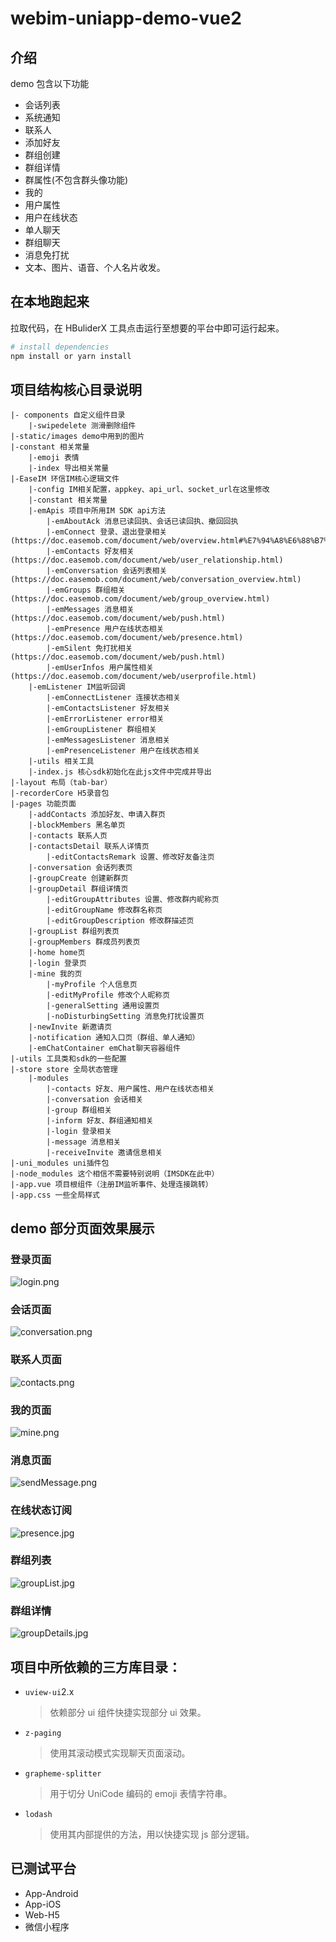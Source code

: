 # webim-uniapp-demo-vue2

## 介绍

demo 包含以下功能

- 会话列表
- 系统通知
- 联系人
- 添加好友
- 群组创建
- 群组详情
- 群属性(不包含群头像功能)
- 我的
- 用户属性
- 用户在线状态
- 单人聊天
- 群组聊天
- 消息免打扰
- 文本、图片、语音、个人名片收发。

## 在本地跑起来

拉取代码，在 HBuliderX 工具点击运行至想要的平台中即可运行起来。

```bash
# install dependencies
npm install or yarn install
```

## 项目结构核心目录说明

```shell
|- components 自定义组件目录
    |-swipedelete 测滑删除组件
|-static/images demo中用到的图片
|-constant 相关常量
    |-emoji 表情
    |-index 导出相关常量
|-EaseIM 环信IM核心逻辑文件
    |-config IM相关配置，appkey、api_url、socket_url在这里修改
    |-constant 相关常量
    |-emApis 项目中所用IM SDK api方法
		|-emAboutAck 消息已读回执、会话已读回执、撤回回执
		|-emConnect 登录、退出登录相关(https://doc.easemob.com/document/web/overview.html#%E7%94%A8%E6%88%B7%E7%99%BB%E5%BD%95)
		|-emContacts 好友相关(https://doc.easemob.com/document/web/user_relationship.html)
		|-emConversation 会话列表相关(https://doc.easemob.com/document/web/conversation_overview.html)
		|-emGroups 群组相关(https://doc.easemob.com/document/web/group_overview.html)
		|-emMessages 消息相关(https://doc.easemob.com/document/web/push.html)
		|-emPresence 用户在线状态相关(https://doc.easemob.com/document/web/presence.html)
		|-emSilent 免打扰相关(https://doc.easemob.com/document/web/push.html)
		|-emUserInfos 用户属性相关(https://doc.easemob.com/document/web/userprofile.html)
    |-emListener IM监听回调
		|-emConnectListener 连接状态相关
		|-emContactsListener 好友相关
		|-emErrorListener error相关
		|-emGroupListener 群组相关
		|-emMessagesListener 消息相关
		|-emPresenceListener 用户在线状态相关
    |-utils 相关工具
    |-index.js 核心sdk初始化在此js文件中完成并导出
|-layout 布局（tab-bar）
|-recorderCore H5录音包
|-pages 功能页面
	|-addContacts 添加好友、申请入群页
    |-blockMembers 黑名单页
    |-contacts 联系人页
    |-contactsDetail 联系人详情页
		|-editContactsRemark 设置、修改好友备注页
    |-conversation 会话列表页
    |-groupCreate 创建新群页
    |-groupDetail 群组详情页
		|-editGroupAttributes 设置、修改群内昵称页
		|-editGroupName 修改群名称页
		|-editGroupDescription 修改群描述页
    |-groupList 群组列表页
    |-groupMembers 群成员列表页
    |-home home页
    |-login 登录页
    |-mine 我的页
		|-myProfile 个人信息页
		|-editMyProfile 修改个人昵称页
		|-generalSetting 通用设置页
		|-noDisturbingSetting 消息免打扰设置页
    |-newInvite 新邀请页
    |-notification 通知入口页（群组、单人通知）
    |-emChatContainer emChat聊天容器组件
|-utils 工具类和sdk的一些配置
|-store store 全局状态管理
	|-modules
		|-contacts 好友、用户属性、用户在线状态相关
		|-conversation 会话相关
		|-group 群组相关
		|-inform 好友、群组通知相关
		|-login 登录相关
		|-message 消息相关
		|-receiveInvite 邀请信息相关
|-uni_modules uni插件包
|-node_modules 这个相信不需要特别说明（IMSDK在此中）
|-app.vue 项目根组件（注册IM监听事件、处理连接跳转）
|-app.css 一些全局样式
```

## demo 部分页面效果展示

### 登录页面

![login.png](./demo/prview-images/login.png)

### 会话页面

![conversation.png](./demo/prview-images/conversation.png)

### 联系人页面

![contacts.png](./demo/prview-images/contacts.png)

### 我的页面

![mine.png](./demo/prview-images/mine.png)

### 消息页面

![sendMessage.png](./demo/prview-images/sendMessage.png)

### 在线状态订阅

![presence.jpg](./demo/prview-images/presence.jpg)

### 群组列表

![groupList.jpg](./demo/prview-images/groupList.jpg)

### 群组详情

![groupDetails.jpg](./demo/prview-images/groupDetails.jpg)

## 项目中所依赖的三方库目录：

- `uview-ui`2.x
  > 依赖部分 ui 组件快捷实现部分 ui 效果。
- `z-paging`
  > 使用其滚动模式实现聊天页面滚动。
- `grapheme-splitter`
  > 用于切分 UniCode 编码的 emoji 表情字符串。
- `lodash`
  > 使用其内部提供的方法，用以快捷实现 js 部分逻辑。

## 已测试平台

- App-Android
- App-iOS
- Web-H5
- 微信小程序

